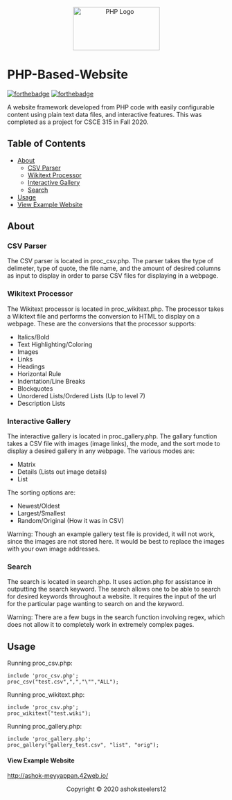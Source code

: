 <p align="center">
  <a href="https://www.vectorlogo.zone/logos/php/index.html"><img src="https://www.vectorlogo.zone/logos/php/php-ar21.svg" alt="PHP Logo" height="100" width="200"></a>
</p>

# PHP-Based-Website

[![forthebadge](https://forthebadge.com/images/badges/uses-html.svg)](http://forthebadge.com)
[![forthebadge](https://forthebadge.com/images/badges/uses-css.svg)](http://forthebadge.com)

A website framework developed from PHP code with easily configurable content using plain text data files, and interactive features. This was completed as a project for CSCE 315 in Fall 2020. 

## Table of Contents

- [About](#about)
  - [CSV Parser](#csv-parser)
  - [Wikitext Processor](#wikitext-parser)
  - [Interactive Gallery](#interactive-gallery)
  - [Search](#search)
- [Usage](#usage)
- [View Example Website](#view-example-website)

## About

### CSV Parser

The CSV parser is located in proc_csv.php. The parser takes the type of delimeter, type of quote, the file name, and the amount of desired columns as input to display in order to parse CSV files for displaying in a webpage. 

### Wikitext Processor

The Wikitext processor is located in proc_wikitext.php. The processor takes a Wikitext file and performs the conversion to HTML to display on a webpage. These are the conversions that the processor supports:

- Italics/Bold
- Text Highlighting/Coloring
- Images
- Links
- Headings
- Horizontal Rule
- Indentation/Line Breaks
- Blockquotes
- Unordered Lists/Ordered Lists (Up to level 7)
- Description Lists

### Interactive Gallery

The interactive gallery is located in proc_gallery.php. The gallary function takes a CSV file with images (image links), the mode, and the sort mode to display a desired gallery in any webpage. The various modes are: 

- Matrix 
- Details (Lists out image details)
- List

The sorting options are:

- Newest/Oldest
- Largest/Smallest
- Random/Original (How it was in CSV)

Warning: Though an example gallery test file is provided, it will not work, since the images are not stored here. It would be best to replace the images with your own image addresses. 

### Search

The search is located in search.php. It uses action.php for assistance in outputting the search keyword. The search allows one to be able to search for desired keywords throughout a website. It requires the input of the url for the particular page wanting to search on and the keyword. 

Warning: There are a few bugs in the search function involving regex, which does not allow it to completely work in extremely complex pages.

## Usage

Running proc_csv.php: 
```
include 'proc_csv.php';
proc_csv("test.csv",",","\"","ALL");
```


Running proc_wikitext.php: 
```
include 'proc_csv.php';
proc_wikitext("test.wiki");
```


Running proc_gallery.php: 
```
include 'proc_gallery.php';
proc_gallery("gallery_test.csv", "list", "orig");
```

#### View Example Website

http://ashok-meyyappan.42web.io/

<p align="center">
  Copyright © 2020 ashoksteelers12
</p>
